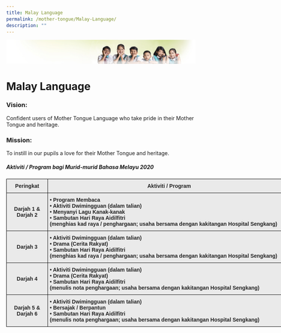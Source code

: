 ```yaml
---
title: Malay Language
permalink: /mother-tongue/Malay-Language/
description: ""
---
```



![](/images/Banner.jpg)

Malay Language
==============

### Vision:

Confident users of Mother Tongue Language who take pride in their Mother Tongue and heritage.

### Mission:

To instill in our pupils a love for their Mother Tongue and heritage.

##### **Aktiviti / Program bagi Murid-murid Bahasa Melayu 2020**

<style type="text/css">
.tg  {border-collapse:collapse;border-spacing:0;}
.tg td{border-color:black;border-style:solid;border-width:1px;font-family:Arial, sans-serif;font-size:14px;
  overflow:hidden;padding:10px 5px;word-break:normal;}
.tg th{border-color:black;border-style:solid;border-width:1px;font-family:Arial, sans-serif;font-size:14px;
  font-weight:normal;overflow:hidden;padding:10px 5px;word-break:normal;}
.tg .tg-n4qt{background-color:#EAEAEA;color:#222;font-weight:bold;text-align:center;vertical-align:top}
.tg .tg-j0e3{background-color:#EAEAEA;color:#222;font-weight:bold;text-align:center;vertical-align:middle}
.tg .tg-w9w3{background-color:#EAEAEA;color:#222;font-weight:bold;text-align:left;vertical-align:middle}
</style>
<table class="tg" style="undefined;table-layout: fixed; width: 758px">
<colgroup>
<col style="width: 110px">
<col style="width: 648px">
</colgroup>
<thead>
  <tr>
    <th class="tg-n4qt">Peringkat<br></th>
    <th class="tg-n4qt">Aktiviti / Program<br></th>
  </tr>
</thead>
<tbody>
  <tr>
    <td class="tg-j0e3"><span style="color:#222;background-color:#EAEAEA"> Darjah 1 &amp; Darjah 2</span></td>
    <td class="tg-w9w3"><span style="color:#222;background-color:#EAEAEA">•</span>	<span style="color:#222;background-color:#EAEAEA">Program Membaca</span><br><span style="color:#222;background-color:#EAEAEA">•</span>	<span style="color:#222;background-color:#EAEAEA">Aktiviti Dwimingguan (dalam talian)</span><br><span style="color:#222;background-color:#EAEAEA">•</span>	<span style="color:#222;background-color:#EAEAEA">Menyanyi Lagu Kanak-kanak</span><br><span style="color:#222;background-color:#EAEAEA">•</span>	<span style="color:#222;background-color:#EAEAEA">Sambutan Hari Raya Aidilfitri</span><br><span style="color:#222;background-color:#EAEAEA">  (menghias kad raya / penghargaan; usaha bersama dengan kakitangan Hospital Sengkang)</span></td>
  </tr>
  <tr>
    <td class="tg-j0e3"><span style="color:#222;background-color:#EAEAEA"> Darjah 3</span></td>
    <td class="tg-w9w3"><span style="color:#222;background-color:#EAEAEA">•</span>	<span style="color:#222;background-color:#EAEAEA">Aktiviti Dwimingguan (dalam talian)</span><br><span style="color:#222;background-color:#EAEAEA">•</span>	<span style="color:#222;background-color:#EAEAEA">Drama (Cerita Rakyat)</span><br><span style="color:#222;background-color:#EAEAEA">•</span>	<span style="color:#222;background-color:#EAEAEA">Sambutan Hari Raya Aidilfitri</span><br><span style="color:#222;background-color:#EAEAEA">   (menghias kad raya / penghargaan; usaha bersama dengan kakitangan Hospital Sengkang)</span><br></td>
  </tr>
  <tr>
    <td class="tg-j0e3"><span style="color:#222;background-color:#EAEAEA"> Darjah 4</span></td>
    <td class="tg-w9w3"><span style="color:#222;background-color:#EAEAEA">•</span>	<span style="color:#222;background-color:#EAEAEA">Aktiviti Dwimingguan (dalam talian)</span><br><span style="color:#222;background-color:#EAEAEA">•</span>	<span style="color:#222;background-color:#EAEAEA">Drama (Cerita Rakyat)</span><br><span style="color:#222;background-color:#EAEAEA">•</span>	<span style="color:#222;background-color:#EAEAEA">Sambutan Hari Raya Aidilfitri</span><br><span style="color:#222;background-color:#EAEAEA">  (menulis nota penghargaan; usaha bersama dengan kakitangan Hospital Sengkang)</span><br></td>
  </tr>
  <tr>
    <td class="tg-j0e3"><span style="color:#222;background-color:#EAEAEA"> Darjah 5 &amp; Darjah 6</span></td>
    <td class="tg-w9w3"><span style="color:#222;background-color:#EAEAEA">•</span>	<span style="color:#222;background-color:#EAEAEA">Aktiviti Dwimingguan (dalam talian)</span><br><span style="color:#222;background-color:#EAEAEA">•</span>	<span style="color:#222;background-color:#EAEAEA">Bersajak / Berpantun</span><br><span style="color:#222;background-color:#EAEAEA">•</span>	<span style="color:#222;background-color:#EAEAEA">Sambutan Hari Raya Aidilfitri</span><br><span style="color:#222;background-color:#EAEAEA">  (menulis nota penghargaan; usaha bersama dengan kakitangan Hospital Sengkang)</span><br></td>
  </tr>
</tbody>
</table>